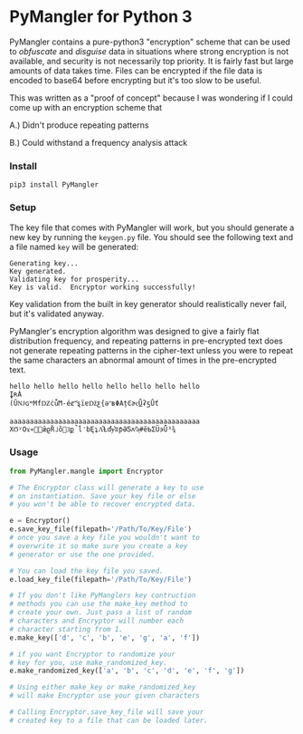 # PyMangler for Python 3

PyMangler contains a pure-python3 "encryption" scheme 
that can be used to *obfuscate* and *disguise* data
in situations where strong encryption is not available,
and security is not necessarily top priority.  It is 
fairly fast but large amounts of data takes time. 
Files can be encrypted if the file data is encoded to
base64 before encrypting but it's too slow to be useful.

This was written as a "proof of concept" because I 
was wondering if I could come up with an encryption 
scheme that 

A.) Didn't produce repeating patterns

B.) Could withstand a frequency analysis attack

### Install

    pip3 install PyMangler

### Setup

The key file that comes with PyMangler will work,
but you should generate a new key by running the 
`keygen.py` file.  You should see the following 
text and a file named `key` will be generated:

    Generating key...
    Key generated.
    Validating key for prosperity...
    Key is valid.  Encryptor working successfully!

Key validation from the built in key generator 
should realistically never fail, but it's validated 
anyway.

PyMangler's encryption algorithm was designed to give 
a fairly flat distribution frequency, and repeating 
patterns in pre-encrypted text does not generate 
repeating patterns in the cipher-text unless you
were to repeat the same characters an abnormal amount
of times in the pre-encrypted text.

    hello hello hello hello hello hello hello hello
    ̬ĮʀÀ
    (ŬǊɢʷMfǱċǚϺ-éȼ˭̕ȿïɐǅƹ{əʺʙΦΑțϾɚɛ͜ǙʡƽǛť
    
    aaaaaaaaaaaaaaaaaaaaaaaaaaaaaaaaaaaaaaaaaaaaaaa
    ΧϬʸΟϫ«͚ǣϱȐ˩ȍ3͜p̚ĺ̒bĘʇɅ͋Ƚďɏ͛ʬƥƏƼʌˢ͊ǝͅ#ȇƄƩŨ϶Ǖ³¾

### Usage

```python
from PyMangler.mangle import Encryptor

# The Encryptor class will generate a key to use
# on instantiation. Save your key file or else
# you won't be able to recover encrypted data.

e = Encryptor()
e.save_key_file(filepath='/Path/To/Key/File')
# once you save a key file you wouldn't want to 
# overwrite it so make sure you create a key
# generator or use the one provided.

# You can load the key file you saved.
e.load_key_file(filepath='/Path/To/Key/File')

# If you don't like PyManglers key contruction 
# methods you can use the make_key method to 
# create your own. Just pass a list of random
# characters and Encryptor will number each 
# character starting from 1.
e.make_key(['d', 'c', 'b', 'e', 'g', 'a', 'f'])

# if you want Encryptor to randomize your
# key for you, use make_randomized_key.
e.make_randomized_key(['a', 'b', 'c', 'd', 'e', 'f', 'g']) 

# Using either make_key or make_randomized_key
# will make Encryptor use your given characters

# Calling Encryptor.save_key_file will save your
# created key to a file that can be loaded later.

```

